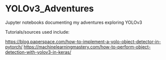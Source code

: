 # YOLOv3_Adventures
Jupyter notebooks documenting my adventures exploring YOLOv3

Tutorials/sources used include: 

https://blog.paperspace.com/how-to-implement-a-yolo-object-detector-in-pytorch/
https://machinelearningmastery.com/how-to-perform-object-detection-with-yolov3-in-keras/






